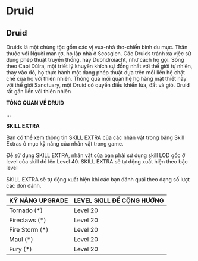 # Druid

## Druid



Druids là một chủng tộc gồm các vị vua-nhà thơ-chiến binh du mục. Thân thuộc với Người man rợ, họ lập nhà ở Scosglen. Các Druids tránh xa việc sử dụng phép thuật truyền thống, hay Dubhdroiacht, như cách họ gọi. Sống theo Caoi Dúlra, một triết lý khuyến khích sự đồng nhất với thế giới tự nhiên, thay vào đó, họ thực hành một dạng phép thuật dựa trên mối liên hệ chặt chẽ của họ với thiên nhiên. Thông qua mối quan hệ họ hàng mật thiết này với thế giới Sanctuary, một Druid có quyền điều khiển lửa, đất và gió. Druid rất gắn liền với thiên nhiên

**TỔNG QUAN VỀ DRUID**

…

**SKILL EXTRA**

Bạn có thể xem thông tin SKILL EXTRA của các nhân vật trong bảng Skill Extras ở mục kỹ năng của nhân vật trong game.

Để sử dụng SKILL EXTRA, nhân vật của bạn phải sử dụng skill LOD gốc ở level của skill đó lên Level 40. SKILL EXTRA sẽ tự động xuất hiện theo bậc level

SKILL EXTRA sẽ tự động xuất hiện khi các bạn đánh quái theo dạng số lượt các đòn đánh.

| KỸ NĂNG UPGRADE | LEVEL SKILL ĐỂ CỘNG HƯỞNG |
| --------------- | ------------------------- |
| Tornado (\*)    | Level 20                  |
| Fireclaws (\*)  | Level 20                  |
| Fire Storm (\*) | Level 20                  |
| Maul (\*)       | Level 20                  |
| Fury (\*)       | Level 20                  |
